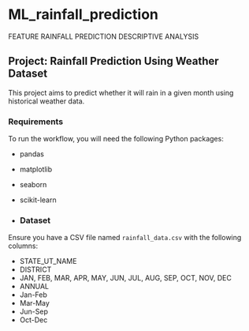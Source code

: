 # ML_rainfall_prediction
FEATURE RAINFALL PREDICTION DESCRIPTIVE ANALYSIS


## Project: Rainfall Prediction Using Weather Dataset

This project aims to predict whether it will rain in a given month using historical weather data.

### Requirements

To run the workflow, you will need the following Python packages:
- pandas
- matplotlib
- seaborn
- scikit-learn

- ### Dataset

Ensure you have a CSV file named `rainfall_data.csv` with the following columns:
- STATE_UT_NAME
- DISTRICT
- JAN, FEB, MAR, APR, MAY, JUN, JUL, AUG, SEP, OCT, NOV, DEC
- ANNUAL
- Jan-Feb
- Mar-May
- Jun-Sep
- Oct-Dec
